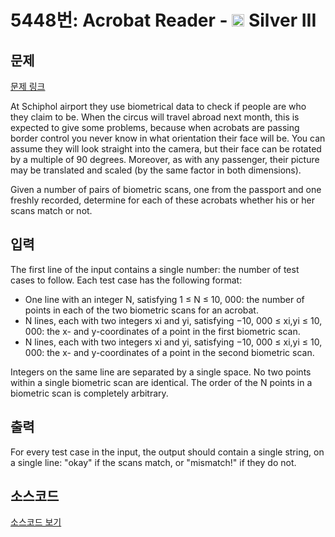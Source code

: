 # 5448번: Acrobat Reader - <img src="https://static.solved.ac/tier_small/8.svg" style="height:20px" /> Silver III

<!-- performance -->

<!-- 문제 제출 후 깃허브에 푸시를 했을 때 제출한 코드의 성능이 입력될 공간입니다.-->

<!-- end -->

## 문제

[문제 링크](https://boj.kr/5448)


<p>At Schiphol airport they use biometrical data to check if people are who they claim to be. When the circus will travel abroad next month, this is expected to give some problems, because when acrobats are passing border control you never know in what orientation their face will be. You can assume they will look straight into the camera, but their face can be rotated by a multiple of 90 degrees. Moreover, as with any passenger, their picture may be translated and scaled (by the same factor in both dimensions).</p>

<p>Given a number of pairs of biometric scans, one from the passport and one freshly recorded, determine for each of these acrobats whether his or her scans match or not.</p>



## 입력


<p>The first line of the input contains a single number: the number of test cases to follow. Each test case has the following format:</p>

<ul>
<li>One line with an integer N, satisfying 1 ≤ N ≤ 10, 000: the number of points in each of the two biometric scans for an acrobat.</li>
<li>N lines, each with two integers xi and yi, satisfying −10, 000 ≤ xi,yi ≤ 10, 000: the x- and y-coordinates of a point in the first biometric scan.</li>
<li>N lines, each with two integers xi and yi, satisfying −10, 000 ≤ xi,yi ≤ 10, 000: the x- and y-coordinates of a point in the second biometric scan.</li>
</ul>

<p>Integers on the same line are separated by a single space. No two points within a single biometric scan are identical. The order of the N points in a biometric scan is completely arbitrary.</p>



## 출력


<p>For every test case in the input, the output should contain a single string, on a single line: "okay" if the scans match, or "mismatch!" if they do not.</p>



## 소스코드

[소스코드 보기](Acrobat%20Reader.cpp)